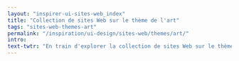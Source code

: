 ```yaml
---
layout: "inspirer-ui-sites-web_index"
title: "Collection de sites Web sur le thème de l'art"
tags: "sites-web-themes-art"
permalink: "/inspiration/ui-design/sites-web/themes/art/"
intro:
text-twtr: "En train d'explorer la collection de sites Web sur le thème de l'art du @MagDuWebdesign"
---
```

